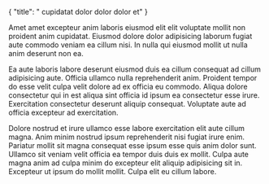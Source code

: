 {
  "title": " cupidatat dolor dolor dolor et"
}

Amet amet excepteur anim laboris eiusmod elit elit voluptate mollit non proident anim cupidatat. Eiusmod dolore dolor adipisicing laborum fugiat aute commodo veniam ea cillum nisi. In nulla qui eiusmod mollit ut nulla anim deserunt non ea.

Ea aute laboris labore deserunt eiusmod duis ea cillum consequat ad cillum adipisicing aute. Officia ullamco nulla reprehenderit anim. Proident tempor do esse velit culpa velit dolore ad ex officia eu commodo. Aliqua dolore consectetur qui in est aliqua sint officia id ipsum ea consectetur esse irure. Exercitation consectetur deserunt aliquip consequat. Voluptate aute ad officia excepteur ad exercitation.

Dolore nostrud et irure ullamco esse labore exercitation elit aute cillum magna. Anim minim nostrud ipsum reprehenderit nisi fugiat irure enim. Pariatur mollit sit magna consequat esse ipsum esse quis anim dolor sunt. Ullamco sit veniam velit officia ea tempor duis duis ex mollit. Culpa aute magna anim ad culpa minim do excepteur elit aliquip adipisicing sit in. Excepteur ut ipsum do mollit mollit. Culpa elit eu cillum labore.